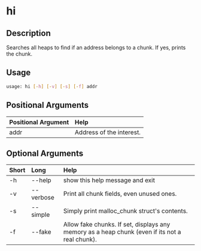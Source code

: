 <!-- THIS PART OF THIS FILE IS AUTOGENERATED. DO NOT MODIFY IT. See scripts/generate_docs.sh -->




# hi

## Description


Searches all heaps to find if an address belongs to a chunk. If yes, prints the chunk.
## Usage


```bash
usage: hi [-h] [-v] [-s] [-f] addr

```
## Positional Arguments

|Positional Argument|Help|
| :--- | :--- |
|addr|Address of the interest.|

## Optional Arguments

|Short|Long|Help|
| :--- | :--- | :--- |
|-h|--help|show this help message and exit|
|-v|--verbose|Print all chunk fields, even unused ones.|
|-s|--simple|Simply print malloc_chunk struct's contents.|
|-f|--fake|Allow fake chunks. If set, displays any memory as a heap chunk (even if its not a real chunk).|

<!-- END OF AUTOGENERATED PART. Do not modify this line or the line below, they mark the end of the auto-generated part of the file. If you want to extend the documentation in a way which cannot easily be done by adding to the command help description, write below the following line. -->
<!-- ------------\>8---- ----\>8---- ----\>8------------ -->
